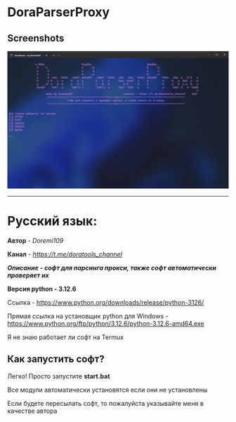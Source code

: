 # DoraParserProxy

## Screenshots
<img src="https://raw.githubusercontent.com/Doremii109/DoraParserProxy/refs/heads/main/DoraParser/screenshots/1.png" alt="Gui Image"/>

___

# Русский язык:

**Автор** - *Doremi109*

**Канал** - *https://t.me/doratools_channel*

***Описание - софт для парсинга прокси, также софт автоматически проверяет их***

**Версия python - 3.12.6**

Ссылка - https://www.python.org/downloads/release/python-3126/

Прямая ссылка на установщик python для Windows - https://www.python.org/ftp/python/3.12.6/python-3.12.6-amd64.exe

Я не знаю работает ли софт на Termux

## Как запустить софт?

Легко! Просто запустите **start.bat**

Все модули автоматически установятся если они не установлены

Если будете пересылать софт, то пожалуйста указывайте меня в качестве автора
